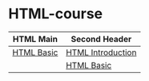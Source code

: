 # HTML-course

| HTML Main  | Second Header |
| ------------- | ------------- |
| [HTML Basic](https://github.com/coding-dragon/html-course/tree/master/01-html-basic)  | [HTML Introduction](https://coding-dragon.github.io/html-course/01-html-basic/html-intro.html) |
| | [HTML Basic](https://coding-dragon.github.io/html-course/01-html-basic/html-basic.html) |